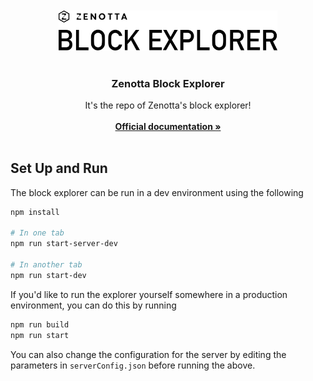 <!--- PROJECT LOGO --->
<br />
<br />

<div align="center">
    <a>
        <img src="https://github.com/Zenotta/Block-Explorer/blob/main/assets/hero.svg" alt="Block Explorer Logo" style="width: 350px" />
    </a> 
<br />
<br />
<h3 align="center">Zenotta Block Explorer</h3> 
    
<p align="center">
    It's the repo of Zenotta's block explorer!
    <br />
    <br />
    <a href="https://zenotta.io"><strong>Official documentation »</strong></a>
    <br />
    <br />
</p>
</div>

## Set Up and Run

The block explorer can be run in a dev environment using the following

```bash
npm install

# In one tab
npm run start-server-dev

# In another tab
npm run start-dev
```

If you'd like to run the explorer yourself somewhere in a production 
environment, you can do this by running

```bash
npm run build
npm run start
```

You can also change the configuration for the server by editing the parameters 
in `serverConfig.json` before running the above.
